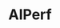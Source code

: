 <!--
# SPDX-FileCopyrightText: Copyright (c) 2025 NVIDIA CORPORATION & AFFILIATES. All rights reserved.
-->
# AIPerf
